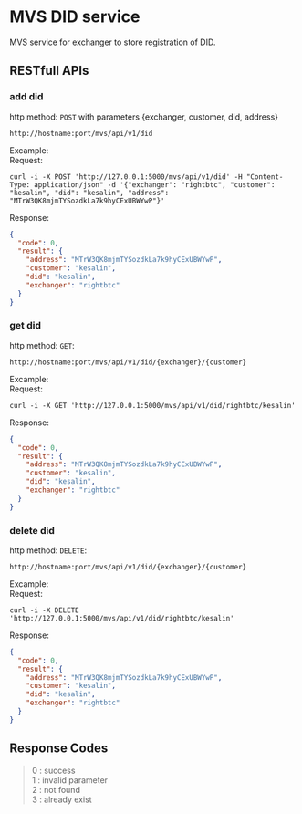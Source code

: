 # MVS DID service
MVS service for exchanger to store registration of DID.

## RESTfull APIs
### add did
http method: `POST` with parameters {exchanger, customer, did, address}
```
http://hostname:port/mvs/api/v1/did
```
Excample:  
Request:
```
curl -i -X POST 'http://127.0.0.1:5000/mvs/api/v1/did' -H "Content-Type: application/json" -d '{"exchanger": "rightbtc", "customer": "kesalin", "did": "kesalin", "address": "MTrW3QK8mjmTYSozdkLa7k9hyCExUBWYwP"}'
```
Response:
```json
{
  "code": 0,
  "result": {
    "address": "MTrW3QK8mjmTYSozdkLa7k9hyCExUBWYwP",
    "customer": "kesalin",
    "did": "kesalin",
    "exchanger": "rightbtc"
  }
}
```
### get did
http method: `GET`:
```
http://hostname:port/mvs/api/v1/did/{exchanger}/{customer}
```
Excample:  
Request:
```
curl -i -X GET 'http://127.0.0.1:5000/mvs/api/v1/did/rightbtc/kesalin'
```
Response:
```json
{
  "code": 0,
  "result": {
    "address": "MTrW3QK8mjmTYSozdkLa7k9hyCExUBWYwP",
    "customer": "kesalin",
    "did": "kesalin",
    "exchanger": "rightbtc"
  }
}
```

### delete did
http method: `DELETE`:
```
http://hostname:port/mvs/api/v1/did/{exchanger}/{customer}
```
Excample:  
Request:
```
curl -i -X DELETE 'http://127.0.0.1:5000/mvs/api/v1/did/rightbtc/kesalin'
```
Response:
```json
{
  "code": 0,
  "result": {
    "address": "MTrW3QK8mjmTYSozdkLa7k9hyCExUBWYwP",
    "customer": "kesalin",
    "did": "kesalin",
    "exchanger": "rightbtc"
  }
}
```

## Response Codes
> 0 : success  
> 1 : invalid parameter  
> 2 : not found  
> 3 : already exist  
